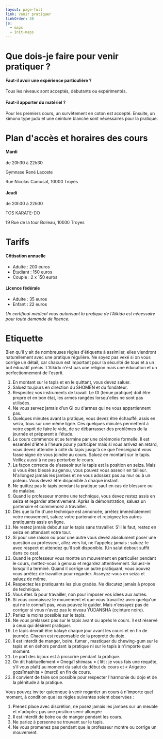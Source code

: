```yaml
---
layout: page-full
link: Venir pratiquer
linkOrder: 30
js:
  - maps
  - init-maps
---
```


# Que dois-je faire pour venir pratiquer ?

#### Faut-il avoir une expérience particulière ?

Tous les niveaux sont acceptés, débutants ou expérimentés.

#### Faut-il apporter du matériel ?

Pour les premiers cours, un survêtement en coton est accepté. 
Ensuite, un kimono type judo et une ceinture blanche sont nécessaires pour la pratique.

# Plan d'accès et horaires des cours

<div class="container__row">
  <div class="subcontainer__half">
    <h4>Mardi</h4>
    <div class="section">
      <p>de 20h30 à 22h30</p>
      <p>Gymnase René Lacoste</p>
      <p>Rue Nicolas Camusat, 10000 Troyes</p>
    </div>
    <div id="map_gymnase" class="map"></div>
  </div>

  <div class="subcontainer__half">
    <h4>Jeudi</h4>
    <div class="section">
      <p>de 20h00 à 22h00</p>
      <p>TOS KARATE-DO</p>
      <p>19 Rue de la tour Boileau, 10000 Troyes</p>
    </div>
    <div id="map_dojo" class="map"></div>
  </div>
</div>

# Tarifs

<div class="container__row">
  <div class="subcontainer__half">
    <h4>Côtisation annuelle</h4>
    <ul>
      <li>Adulte : 200 euros</li>
      <li>Étudiant : 150 euros</li>
      <li>Couple : 2 x 150 euros</li>
    </ul>
  </div>

  <div class="subcontainer__half">
    <h4>Licence fédérale</h4>
    <ul>
      <li>Adulte : 35 euros</li>
      <li>Enfant : 22 euros</li>
    </ul>
  </div>
</div>

<div class="container__row">
  <em>Un certificat médical vous autorisant la pratique de l'Aïkido est nécessaire pour toute demande de licence.</em>
</div>

# Etiquette

Bien qu'il y ait de nombreuses règles d'étiquette à assimiler, elles viendront naturellement avec une pratique régulière. Ne soyez pas vexé si on vous corrige un détail, car chacun est important pour la sécurité de tous et a un but  éducatif précis. L'Aïkido n'est pas une religion mais une éducation et un perfectionnement de l'esprit.

1. En montant sur le tapis et en le quittant, vous devez saluer.
1. Saluez toujours en direction du SHOMEN et du fondateur.
1. Respectez vos instruments de travail. Le GI (tenue pratique) doit être propre et en bon état, les armes rangées lorsqu'elles ne sont pas utilisées.
1. Ne vous servez jamais d'un GI ou d'armes qui ne vous appartiennent pas.
1. Quelques minutes avant la pratique, vous devez être échauffé, assis en seiza, tous sur une même ligne. Ces quelques minutes permettent à votre esprit de faire le vide, de se débarrasser des problèmes de la journée et préparent à l'étude.
1. Le cours commence et se termine par une cérémonie formelle. Il est essentiel d'être à l'heure pour y participer mais si vous arrivez en retard, vous devez attendre à côté du tapis jusqu'à ce que l'enseignant vous fasse signe de vous joindre au cours. Saluez en montant sur le tapis. Veillez aussi à ne pas perturber le cours.
1. La façon correcte de s'asseoir sur le tapis est la position en seiza. Mais si vous êtes blessé au genou, vous pouvez vous asseoir en tailleur. N'allongez jamais les jambes et ne vous adossez pas au mur ou à un poteau. Vous devez être disponible à chaque instant.
1. Ne quittez pas le tapis pendant la pratique sauf en cas de blessure ou de malaise.
1. Quand le professeur montre une technique, vous devez restez assis en seiza et regarder attentivement. Après la démonstration, saluez un partenaire et commencez à travailler.
1. Dès que la fin d'une technique est annoncée, arrêtez immédiatement votre mouvement, saluez votre partenaire et rejoignez les autres pratiquants assis en ligne.
1. Ne restez jamais debout sur le tapis sans travailler. S'il le faut, restez en seiza en attendant votre tour.
1. Si pour une raison ou pour une autre vous devez absolument poser une question au professeur, allez vers lui, ne l'appelez jamais : saluez-le avec respect et attendez qu'il soit disponible. (Un salut debout suffit dans ce cas).
1. Quand le professeur vous montre un mouvement en particulier pendant le cours, mettez-vous à genoux et regardez attentivement. Saluez-le lorsqu'il a terminé. Quand il corrige un autre pratiquant, vous pouvez vous arrêtez de travailler pour regarder. Asseyez-vous en seiza et saluez de même.
1. Respectez les pratiquants les plus gradés. Ne discutez jamais à propos de technique.
1. Vous êtes là pour travailler, non pour imposer vos idées aux autres.
1. Si vous connaissez le mouvement et que vous travaillez avec quelqu'un qui ne le connaît pas, vous pouvez le guider. Mais n'essayez pas de corriger si vous n'avez pas le niveau YUDANSHA (ceinture noire).
1. Parlez le moins possible sur le tapis.
1. Ne vous prélassez pas sur le tapis avant ou après le cours. Il est réservé à ceux qui désirent pratiquer.
1. Le tapis devrait être balayé chaque jour avant les cours et en fin de journée. Chacun est responsable de la propreté du dojo.
1. Il est interdit de manger, boire, fumer , mastiquer du chewing-gum sur le tapis et en dehors pendant la pratique ni sur le tapis à n'importe quel moment.
1. Le port des bijoux est à proscrire pendant la pratique.
1. On dit habituellement « Onegaï shimasu » ( litt : je vous fais une requête, s'il vous plaît) au moment du salut du début du cours et « Arigatoo gozaïmashita » (merci) en fin de cours.
1. Il convient de faire son possible pour respecter l'harmonie du dojo et de la plénitude à la pratique.

Vous pouvez inviter quiconque à venir regarder un cours à n'importe quel moment, à condition que les règles suivantes soient observées :

1. Prenez place avec discrétion, ne posez jamais les jambes sur un meuble et n'adoptez pas une position semi-allongée
1. Il est interdit de boire ou de manger pendant les cours.
1. Ne parlez à personne se trouvant sur le tapis.
1. Ne vous promenez pas pendant que le professeur montre ou corrige un mouvement.

